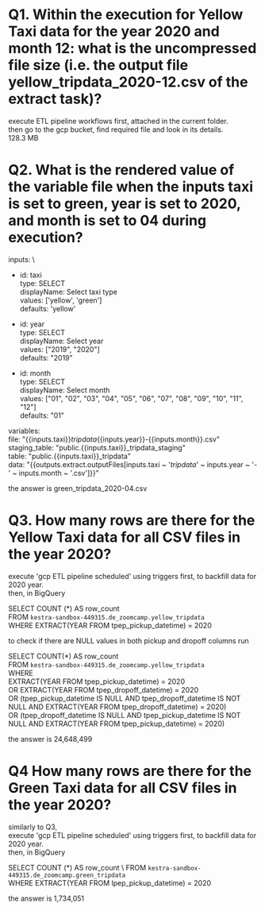 # Q1. Within the execution for Yellow Taxi data for the year 2020 and month 12: what is the uncompressed file size (i.e. the output file yellow_tripdata_2020-12.csv of the extract task)?
execute ETL pipeline workflows first, attached in the current folder. \
then go to the gcp bucket, find required file and look in its details. \
128.3 MB

# Q2. What is the rendered value of the variable file when the inputs taxi is set to green, year is set to 2020, and month is set to 04 during execution?
inputs: \
  - id: taxi \
    type: SELECT \
    displayName: Select taxi type \
    values: ['yellow', 'green'] \
    defaults: 'yellow' 

  - id: year \
    type: SELECT \
    displayName: Select year \
    values: ["2019", "2020"] \
    defaults: "2019" 

  - id: month \
    type: SELECT \
    displayName: Select month \
    values: ["01", "02", "03", "04", "05", "06", "07", "08", "09", "10", "11", "12"] \
    defaults: "01" 

variables: \
  file: "{{inputs.taxi}}_tripdata_{{inputs.year}}-{{inputs.month}}.csv" \
  staging_table: "public.{{inputs.taxi}}_tripdata_staging" \
  table: "public.{{inputs.taxi}}_tripdata" \
  data: "{{outputs.extract.outputFiles[inputs.taxi ~ '_tripdata_' ~ inputs.year ~ '-' ~ inputs.month ~ '.csv']}}" 

  the answer is green_tripdata_2020-04.csv

# Q3. How many rows are there for the Yellow Taxi data for all CSV files in the year 2020?
execute 'gcp ETL pipeline scheduled' using triggers first, to backfill data for 2020 year. \
then, in BigQuery 

SELECT COUNT (*) AS row_count \
 FROM `kestra-sandbox-449315.de_zoomcamp.yellow_tripdata` \
 WHERE EXTRACT(YEAR FROM tpep_pickup_datetime) = 2020

to check if there are NULL values in both pickup and dropoff columns run

SELECT COUNT(*) AS row_count \
FROM `kestra-sandbox-449315.de_zoomcamp.yellow_tripdata` \
WHERE \
  EXTRACT(YEAR FROM tpep_pickup_datetime) = 2020 \
  OR EXTRACT(YEAR FROM tpep_dropoff_datetime) = 2020\
  OR (tpep_pickup_datetime IS NULL AND tpep_dropoff_datetime IS NOT NULL AND EXTRACT(YEAR FROM tpep_dropoff_datetime) = 2020) \
  OR (tpep_dropoff_datetime IS NULL AND tpep_pickup_datetime IS NOT NULL AND EXTRACT(YEAR FROM tpep_pickup_datetime) = 2020) 

 the answer is 24,648,499

 # Q4 How many rows are there for the Green Taxi data for all CSV files in the year 2020?
 similarly to Q3, \
 execute 'gcp ETL pipeline scheduled' using triggers first, to backfill data for 2020 year. \
then, in BigQuery

SELECT COUNT (*) AS row_count \ 
 FROM `kestra-sandbox-449315.de_zoomcamp.green_tripdata` \
 WHERE EXTRACT(YEAR FROM lpep_pickup_datetime) = 2020

 the answer is 1,734,051



